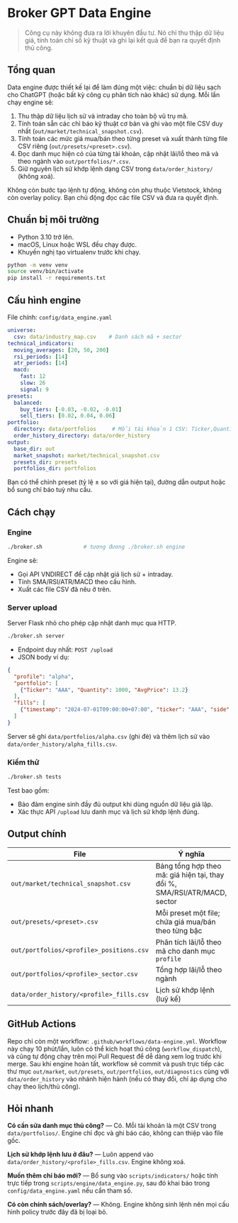 # Broker GPT Data Engine

> Công cụ này không đưa ra lời khuyên đầu tư. Nó chỉ thu thập dữ liệu giá, tính toán chỉ số kỹ thuật và ghi lại kết quả để bạn ra quyết định thủ công.

## Tổng quan

Data engine được thiết kế lại để làm đúng một việc: chuẩn bị dữ liệu sạch cho ChatGPT (hoặc bất kỳ công cụ phân tích nào khác) sử dụng. Mỗi lần chạy engine sẽ:

1. Thu thập dữ liệu lịch sử và intraday cho toàn bộ vũ trụ mã.
2. Tính toán sẵn các chỉ báo kỹ thuật cơ bản và ghi vào một file CSV duy nhất (`out/market/technical_snapshot.csv`).
3. Tính toán các mức giá mua/bán theo từng preset và xuất thành từng file CSV riêng (`out/presets/<preset>.csv`).
4. Đọc danh mục hiện có của từng tài khoản, cập nhật lãi/lỗ theo mã và theo ngành vào `out/portfolios/*.csv`.
5. Giữ nguyên lịch sử khớp lệnh dạng CSV trong `data/order_history/` (không xoá).

Không còn bước tạo lệnh tự động, không còn phụ thuộc Vietstock, không còn overlay policy. Bạn chủ động đọc các file CSV và đưa ra quyết định.

## Chuẩn bị môi trường

- Python 3.10 trở lên.
- macOS, Linux hoặc WSL đều chạy được.
- Khuyến nghị tạo virtualenv trước khi chạy.

```bash
python -m venv venv
source venv/bin/activate
pip install -r requirements.txt
```

## Cấu hình engine

File chính: `config/data_engine.yaml`

```yaml
universe:
  csv: data/industry_map.csv    # Danh sách mã + sector
technical_indicators:
  moving_averages: [20, 50, 200]
  rsi_periods: [14]
  atr_periods: [14]
  macd:
    fast: 12
    slow: 26
    signal: 9
presets:
  balanced:
    buy_tiers: [-0.03, -0.02, -0.01]
    sell_tiers: [0.02, 0.04, 0.06]
portfolio:
  directory: data/portfolios     # Mỗi tài khoản 1 CSV: Ticker,Quantity,AvgPrice
  order_history_directory: data/order_history
output:
  base_dir: out
  market_snapshot: market/technical_snapshot.csv
  presets_dir: presets
  portfolios_dir: portfolios
```

Bạn có thể chỉnh preset (tỷ lệ ± so với giá hiện tại), đường dẫn output hoặc bổ sung chỉ báo tuỳ nhu cầu.

## Cách chạy

### Engine

```bash
./broker.sh             # tương đương ./broker.sh engine
```

Engine sẽ:

- Gọi API VNDIRECT để cập nhật giá lịch sử + intraday.
- Tính SMA/RSI/ATR/MACD theo cấu hình.
- Xuất các file CSV đã nêu ở trên.

### Server upload

Server Flask nhỏ cho phép cập nhật danh mục qua HTTP.

```bash
./broker.sh server
```

- Endpoint duy nhất: `POST /upload`
- JSON body ví dụ:

```json
{
  "profile": "alpha",
  "portfolio": [
    {"Ticker": "AAA", "Quantity": 1000, "AvgPrice": 13.2}
  ],
  "fills": [
    {"timestamp": "2024-07-01T09:00:00+07:00", "ticker": "AAA", "side": "BUY", "quantity": 1000, "price": 13.2}
  ]
}
```

Server sẽ ghi `data/portfolios/alpha.csv` (ghi đè) và thêm lịch sử vào `data/order_history/alpha_fills.csv`.

### Kiểm thử

```bash
./broker.sh tests
```

Test bao gồm:
- Bảo đảm engine sinh đầy đủ output khi dùng nguồn dữ liệu giả lập.
- Xác thực API `/upload` lưu danh mục và lịch sử khớp lệnh đúng.

## Output chính

| File | Ý nghĩa |
| ---- | ------- |
| `out/market/technical_snapshot.csv` | Bảng tổng hợp theo mã: giá hiện tại, thay đổi %, SMA/RSI/ATR/MACD, sector |
| `out/presets/<preset>.csv` | Mỗi preset một file; chứa giá mua/bán theo từng bậc |
| `out/portfolios/<profile>_positions.csv` | Phân tích lãi/lỗ theo mã cho danh mục `profile` |
| `out/portfolios/<profile>_sector.csv` | Tổng hợp lãi/lỗ theo ngành |
| `data/order_history/<profile>_fills.csv` | Lịch sử khớp lệnh (luỹ kế) |

## GitHub Actions

Repo chỉ còn một workflow: `.github/workflows/data-engine.yml`. Workflow này chạy 10 phút/lần, luôn có thể kích hoạt thủ công (`workflow_dispatch`), và cũng tự động chạy trên mọi Pull Request để dễ dàng xem log trước khi merge. Sau khi engine hoàn tất, workflow sẽ commit và push trực tiếp các thư mục `out/market`, `out/presets`, `out/portfolios`, `out/diagnostics` cùng với `data/order_history` vào nhánh hiện hành (nếu có thay đổi, chỉ áp dụng cho chạy theo lịch/thủ công).

## Hỏi nhanh

**Có cần sửa danh mục thủ công?** — Có. Mỗi tài khoản là một CSV trong `data/portfolios/`. Engine chỉ đọc và ghi báo cáo, không can thiệp vào file gốc.

**Lịch sử khớp lệnh lưu ở đâu?** — Luôn append vào `data/order_history/<profile>_fills.csv`. Engine không xoá.

**Muốn thêm chỉ báo mới?** — Bổ sung vào `scripts/indicators/` hoặc tính trực tiếp trong `scripts/engine/data_engine.py`, sau đó khai báo trong `config/data_engine.yaml` nếu cần tham số.

**Có còn chính sách/overlay?** — Không. Engine không sinh lệnh nên mọi cấu hình policy trước đây đã bị loại bỏ.

